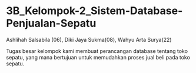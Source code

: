 # 3B_Kelompok-2_Sistem-Database-Penjualan-Sepatu
Ashlihah Salsabila (06), Diki Jaya Sukma(08), Wahyu Arta Surya(22)

Tugas besar kelompok kami membuat perancangan database tentang toko sepatu, yang mana bertujuan untuk memudahkan proses jual beli pada toko sepatu.
